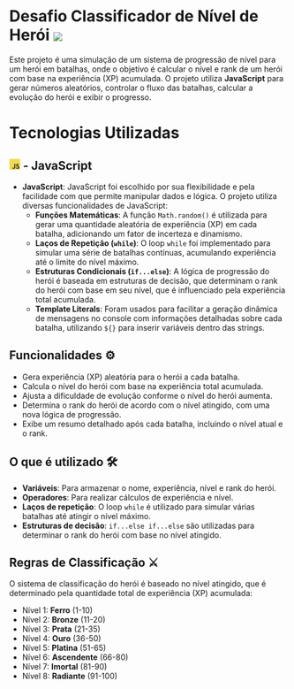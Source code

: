 # Desafio Classificador de Nível de Herói <img src="https://static.wikia.nocookie.net/alendadoheroi/images/5/53/Guardi%C3%A3o.gif/revision/latest?cb=20210111175150&path-prefix=pt-br" width="50" style="vertical-align: middle;" />

Este projeto é uma simulação de um sistema de progressão de nível para um herói em batalhas, onde o objetivo é calcular o nível e rank de um herói com base na experiência (XP) acumulada. O projeto utiliza **JavaScript** para gerar números aleatórios, controlar o fluxo das batalhas, calcular a evolução do herói e exibir o progresso.

# Tecnologias Utilizadas

## <img src="https://raw.githubusercontent.com/devicons/devicon/master/icons/javascript/javascript-original.svg" alt="javascript" width="20" height="20" /> - JavaScript
- **JavaScript**: JavaScript foi escolhido por sua flexibilidade e pela facilidade com que permite manipular dados e lógica. O projeto utiliza diversas funcionalidades de JavaScript:
  - **Funções Matemáticas**: A função `Math.random()` é utilizada para gerar uma quantidade aleatória de experiência (XP) em cada batalha, adicionando um fator de incerteza e dinamismo.
  - **Laços de Repetição (`while`)**: O loop `while` foi implementado para simular uma série de batalhas contínuas, acumulando experiência até o limite do nível máximo.
  - **Estruturas Condicionais (`if...else`)**: A lógica de progressão do herói é baseada em estruturas de decisão, que determinam o rank do herói com base em seu nível, que é influenciado pela experiência total acumulada.
  - **Template Literals**: Foram usados para facilitar a geração dinâmica de mensagens no console com informações detalhadas sobre cada batalha, utilizando `${}` para inserir variáveis dentro das strings.

## Funcionalidades ⚙️

- Gera experiência (XP) aleatória para o herói a cada batalha.
- Calcula o nível do herói com base na experiência total acumulada.
- Ajusta a dificuldade de evolução conforme o nível do herói aumenta.
- Determina o rank do herói de acordo com o nível atingido, com uma nova lógica de progressão.
- Exibe um resumo detalhado após cada batalha, incluindo o nível atual e o rank.

## O que é utilizado 🛠️

- **Variáveis**: Para armazenar o nome, experiência, nível e rank do herói.
- **Operadores**: Para realizar cálculos de experiência e nível.
- **Laços de repetição**: O loop `while` é utilizado para simular várias batalhas até atingir o nível máximo.
- **Estruturas de decisão**: `if...else if...else` são utilizadas para determinar o rank do herói com base no nível atingido.

## Regras de Classificação ⚔️

O sistema de classificação do herói é baseado no nível atingido, que é determinado pela quantidade total de experiência (XP) acumulada:

- Nível 1: **Ferro** (1-10)
- Nível 2: **Bronze** (11-20)
- Nível 3: **Prata** (21-35)
- Nível 4: **Ouro** (36-50)
- Nível 5: **Platina** (51-65)
- Nível 6: **Ascendente** (66-80)
- Nível 7: **Imortal** (81-90)
- Nível 8: **Radiante** (91-100)
